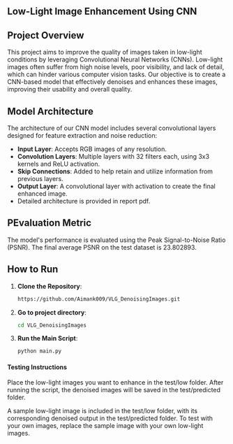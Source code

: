## Low-Light Image Enhancement Using CNN
## Project Overview
This project aims to improve the quality of images taken in low-light conditions by leveraging Convolutional Neural Networks (CNNs). Low-light images often suffer from high noise levels, poor visibility, and lack of detail, which can hinder various computer vision tasks. Our objective is to create a CNN-based model that effectively denoises and enhances these images, improving their usability and overall quality.

## Model Architecture
The architecture of our CNN model includes several convolutional layers designed for feature extraction and noise reduction:
- **Input Layer**: Accepts RGB images of any resolution.
- **Convolution Layers**: Multiple layers with 32 filters each, using 3x3 kernels and ReLU activation.
- **Skip Connections**: Added to help retain and utilize information from previous layers.
- **Output Layer**: A convolutional layer with activation to create the final enhanced image.
- Detailed architecture is provided in report pdf.

## PEvaluation Metric
The model's performance is evaluated using the Peak Signal-to-Noise Ratio (PSNR). The final average PSNR on the test dataset is 23.802893.

## How to Run
1. **Clone the Repository**:
    ```sh
   https://github.com/Aimank009/VLG_DenoisingImages.git
    ```
2. **Go to project directory**:
    ```sh
    cd VLG_DenoisingImages
    ```
3. **Run the Main Script**:
    ```sh
    python main.py
    ```
#### Testing Instructions
Place the low-light images you want to enhance in the test/low folder. After running the script, the denoised images will be saved in the test/predicted folder.

A sample low-light image is included in the test/low folder, with its corresponding denoised output in the test/predicted folder. To test with your own images, replace the sample image with your own low-light images.

